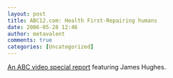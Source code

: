 ```yaml
---
layout: post
title: ABC12.com: Health First-Repairing humans
date: 2006-05-28 12:46
author: metavalent
comments: true
categories: [Uncategorized]
---
```

<a href="http://abclocal.go.com/wjrt/story?section=healthfirst&amp;id=4184600">An ABC video special report</a> featuring James Hughes.
